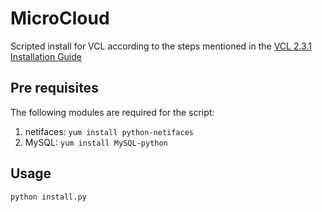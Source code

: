 MicroCloud
==========

Scripted install for VCL according to the steps mentioned in the 
[VCL 2.3.1 Installation Guide][1]

Pre requisites
-----
The following modules are required for the script:
 1. netifaces: `yum install python-netifaces`
 2. MySQL: `yum install MySQL-python`

Usage
-----
`python install.py`

 [1]: http://vcl.apache.org/docs/VCL231InstallGuide.html
